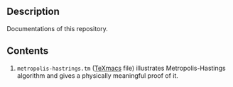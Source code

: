 Description
---------
Documentations of this repository.

Contents
------
1. `metropolis-hastrings.tm` ([TeXmacs](http://www.texmacs.org) file) illustrates Metropolis-Hastings algorithm and gives a physically meaningful proof of it.
